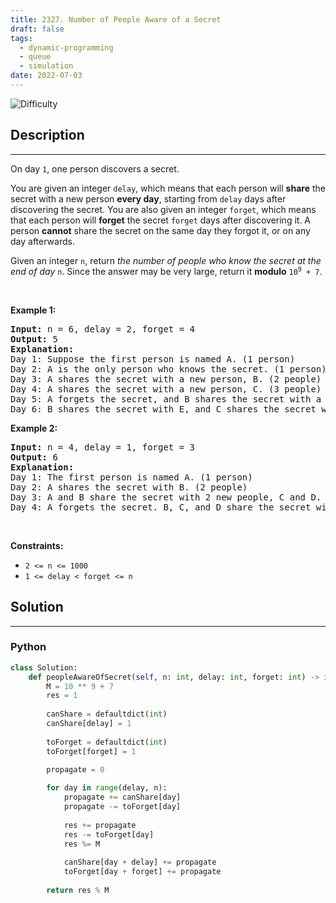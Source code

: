 ```yaml
---
title: 2327. Number of People Aware of a Secret
draft: false
tags: 
  - dynamic-programming
  - queue
  - simulation
date: 2022-07-03
---
```


![Difficulty](https://img.shields.io/badge/Difficulty-Medium-blue.svg)

## Description

---
<p>On day <code>1</code>, one person discovers a secret.</p>

<p>You are given an integer <code>delay</code>, which means that each person will <strong>share</strong> the secret with a new person <strong>every day</strong>, starting from <code>delay</code> days after discovering the secret. You are also given an integer <code>forget</code>, which means that each person will <strong>forget</strong> the secret <code>forget</code> days after discovering it. A person <strong>cannot</strong> share the secret on the same day they forgot it, or on any day afterwards.</p>

<p>Given an integer <code>n</code>, return<em> the number of people who know the secret at the end of day </em><code>n</code>. Since the answer may be very large, return it <strong>modulo</strong> <code>10<sup>9</sup> + 7</code>.</p>

<p>&nbsp;</p>
<p><strong class="example">Example 1:</strong></p>

<pre>
<strong>Input:</strong> n = 6, delay = 2, forget = 4
<strong>Output:</strong> 5
<strong>Explanation:</strong>
Day 1: Suppose the first person is named A. (1 person)
Day 2: A is the only person who knows the secret. (1 person)
Day 3: A shares the secret with a new person, B. (2 people)
Day 4: A shares the secret with a new person, C. (3 people)
Day 5: A forgets the secret, and B shares the secret with a new person, D. (3 people)
Day 6: B shares the secret with E, and C shares the secret with F. (5 people)
</pre>

<p><strong class="example">Example 2:</strong></p>

<pre>
<strong>Input:</strong> n = 4, delay = 1, forget = 3
<strong>Output:</strong> 6
<strong>Explanation:</strong>
Day 1: The first person is named A. (1 person)
Day 2: A shares the secret with B. (2 people)
Day 3: A and B share the secret with 2 new people, C and D. (4 people)
Day 4: A forgets the secret. B, C, and D share the secret with 3 new people. (6 people)
</pre>

<p>&nbsp;</p>
<p><strong>Constraints:</strong></p>

<ul>
	<li><code>2 &lt;= n &lt;= 1000</code></li>
	<li><code>1 &lt;= delay &lt; forget &lt;= n</code></li>
</ul>


## Solution

---
### Python
``` py title='number-of-people-aware-of-a-secret'
class Solution:
    def peopleAwareOfSecret(self, n: int, delay: int, forget: int) -> int:
        M = 10 ** 9 + 7
        res = 1
        
        canShare = defaultdict(int)
        canShare[delay] = 1
        
        toForget = defaultdict(int)
        toForget[forget] = 1

        propagate = 0
        
        for day in range(delay, n):
            propagate += canShare[day]    
            propagate -= toForget[day]
            
            res += propagate
            res -= toForget[day]
            res %= M
            
            canShare[day + delay] += propagate
            toForget[day + forget] += propagate
        
        return res % M

```


